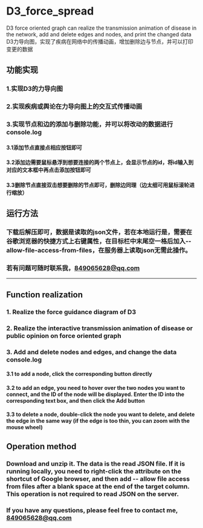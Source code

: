 # D3_force_spread
D3 force oriented graph can realize the transmission animation of disease in the network, add and delete edges and nodes, and print the changed data  D3力导向图，实现了疾病在网络中的传播动画，增加删除边与节点，并可以打印变更的数据
## 功能实现
### 1.实现D3的力导向图
### 2.实现疾病或舆论在力导向图上的交互式传播动画
### 3.实现节点和边的添加与删除功能，并可以将改动的数据进行console.log
#### 3.1添加节点直接点相应按钮即可
#### 3.2添加边需要鼠标悬浮到想要连接的两个节点上，会显示节点的id，将id输入到对应的文本框中再点击添加按钮即可
#### 3.3删除节点直接双击想要删除的节点即可，删除边同理（边太细可用鼠标滚轮进行缩放）
## 运行方法
### 下载后解压即可，数据是读取的json文件，若在本地运行是，需要在谷歌浏览器的快捷方式上右键属性，在目标栏中末尾空一格后加入--allow-file-access-from-files，在服务器上读取json无需此操作。 
### 若有问题可随时联系我，849065628@qq.com  
***
## Function realization

### 1. Realize the force guidance diagram of D3

### 2. Realize the interactive transmission animation of disease or public opinion on force oriented graph

### 3. Add and delete nodes and edges, and change the data console.log

#### 3.1 to add a node, click the corresponding button directly

#### 3.2 to add an edge, you need to hover over the two nodes you want to connect, and the ID of the node will be displayed. Enter the ID into the corresponding text box, and then click the Add button

#### 3.3 to delete a node, double-click the node you want to delete, and delete the edge in the same way (if the edge is too thin, you can zoom with the mouse wheel)

## Operation method

### Download and unzip it. The data is the read JSON file. If it is running locally, you need to right-click the attribute on the shortcut of Google browser, and then add -- allow file access from files after a blank space at the end of the target column. This operation is not required to read JSON on the server.

### If you have any questions, please feel free to contact me, 849065628@qq.com
